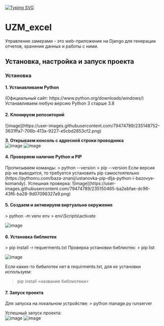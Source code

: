 <!---Пример кода-->
[![Typing SVG](https://readme-typing-svg.herokuapp.com?color=%d9eb0f&lines=Управление+замерами)](https://git.io/typing-svg)
# UZM_excel


Управление замерами - это web-приложение на Django для генерации отчетов, хранения данных и работы с ними.  
<h2> Установка, настройка и запуск проекта </h3>

<h3> Установка </h3>  
<h4><b>1. Устанавливаем Python </b></h4> 
(Официальный сайт: https://www.python.org/downloads/windows/)    
Устанавливаем любую версию Python 3 старше 3.8    

<h4><b>2. Клонируем репозиторий </b></h4>
![image](https://user-images.githubusercontent.com/79474789/235148752-3631ffa7-706b-413a-9227-e5cbd2853cf2.png)

<b>3. Открываем консоль с адресной строки проводника </b>  
![image](https://user-images.githubusercontent.com/79474789/235149056-96bf3d1c-7892-41d2-bd52-6fdaab85b71e.png)
![image](https://user-images.githubusercontent.com/79474789/235149078-20b69f43-f89b-43fd-8016-4d70562e14f9.png)

<h4><b>4. Проверяем наличие Python и PIP </b>  </h4>
Прописываем команды:   
> python --version  
> pip --version  
Если версия pip не выводится, 
то требуется установить pip самостоятельно  
(https://pythonru.com/baza-znanij/ustanovka-pip-dlja-python-i-bazovye-komandy).  
Успешная проверка:  
![image](https://user-images.githubusercontent.com/79474789/235150465-ba2ebfae-dc96-43f6-ba28-9d07098327a9.png)

<h4><b>5. Создаем и активируем виртуально окружение </b>  </h4>
> python -m venv env   
> env\Scripts\activate  

![image](https://user-images.githubusercontent.com/79474789/235152459-60821dd4-c0dd-4dd1-99f0-457258d3c7ad.png)

<h4><b>6. Установка библиотек </b>  </h4>
> pip install -r requerments.txt  
Проверка установки библиотек:  
> pip list

![image](https://user-images.githubusercontent.com/79474789/235153388-dd2b0970-604b-41c9-8c01-6471d642f6d7.png)

Если каких-то бибилотек нет в requirments.txt, для их установки используем:  
> pip install <название библиотеки>  

<h4><b>7. Запуск проекта </b> </h4> 
Для запуска на локальном устройстве:  
> python manage.py runserver   

Успешный запуск проекта:  
![image](https://user-images.githubusercontent.com/79474789/235154129-0846adac-7f23-401d-b8f9-6c953eee95d1.png)
![image](https://user-images.githubusercontent.com/79474789/235154229-24506897-d013-44ba-ace5-0c20d46363cb.png)


